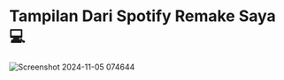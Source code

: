 # Tampilan Dari Spotify Remake Saya💻
![Screenshot 2024-11-05 074644](https://github.com/user-attachments/assets/eb8b41dd-1892-4b84-b5d1-badb2b6f21d4)
